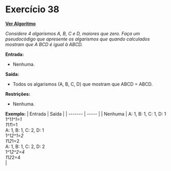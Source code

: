 # Exercício 38

[**Ver Algoritmo**](Algoritmo38.md)

*Considere 4 algarismos A, B, C e D, maiores que zero. Faça um pseudocódigo que apresente os algarismos que quando calculados mostram que A BCD é igual à ABCD.*

**Entrada:**
- Nenhuma.

**Saída:**
- Todos os algarismos (A, B, C, D) que mostram que ABCD = ABCD.

**Restrições:**
- Nenhuma.

**Exemplo:**
| Entrada | Saída |
| ------- | ----- |
| Nenhuma | A: 1, B: 1, C: 1, D: 1<br>1^1*1^1=1<br>1*1*1*1=1<br>A: 1, B: 1, C: 2, D: 1<br>1^1*2^1=2<br>1*1*2*1=2<br>A: 1, B: 1, C: 2, D: 2<br>1^1*2^2=4<br>1*1*2*2=4<br> |
